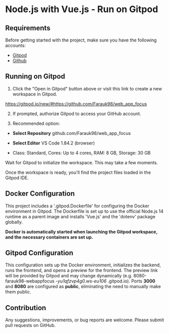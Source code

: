 # Node.js with Vue.js - Run on Gitpod

## Requirements

Before getting started with the project, make sure you have the following accounts:

- [Gitpod](https://gitpod.io/) 
- [Github](https://github.com/)

## Running on Gitpod

1. Click the "Open in Gitpod" button above or visit this link to create a new workspace in Gitpod.

https://gitpod.io/new/#https://github.com/Farauk98/web_app_focus

2. If prompted, authorize Gitpod to access your GitHub account.

3. Recommended option:

* **Select Repository** github.com/Farauk98/web_app_focus

* **Select Editor** VS Code 1.84.2 (browser)

* Class: Standard, Cores: Up to 4 cores, RAM: 8 GB, Storage: 30 GB

Wait for Gitpod to initialize the workspace. This may take a few moments.

Once the workspace is ready, you'll find the project files loaded in the Gitpod IDE.

## Docker Configuration

This project includes a '.gitpod.Dockerfile' for configuring the Docker environment in Gitpod. The Dockerfile is set up to use the official Node.js 14 runtime as a parent image and installs 'Vue.js' and the 'dotenv' package globally.

**Docker is automatically started when launching the Gitpod workspace, and the necessary containers are set up.**

## Gitpod Configuration

This configuration sets up the Docker environment, initializes the backend, runs the frontend, and opens a preview for the frontend. The preview link will be provided by Gitpod and may change dynamically (e.g. 8080-farauk98-webappfocus *-yu1qfzvp4g0.ws-eu106* .gitpod.io).
Ports **3000** and **8080** are configured as **public**, eliminating the need to manually make them public.

## Contribution

Any suggestions, improvements, or bug reports are welcome. Please submit pull requests on GitHub.